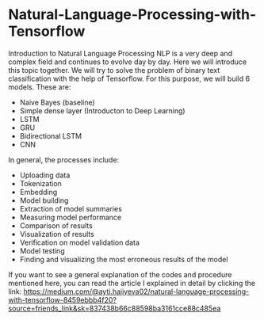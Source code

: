 # Natural-Language-Processing-with-Tensorflow
Introduction to Natural Language Processing
NLP is a very deep and complex field and continues to evolve day by day. Here we will introduce this topic together. We will try to solve the problem of binary text classification with the help of Tensorflow. For this purpose, we will build 6 models. These are:

* Naive Bayes (baseline)
* Simple dense layer (Introducton to Deep Learning)
* LSTM
* GRU
* Bidirectional LSTM
* CNN

In general, the processes include:
* Uploading data
* Tokenization
* Embedding
* Model building
* Extraction of model summaries
* Measuring model performance
* Comparison of results
* Visualization of results
* Verification on model validation data
* Model testing
* Finding and visualizing the most erroneous results of the model

If you want to see a general explanation of the codes and procedure mentioned here, you can read the article I explained in detail by clicking the link:
https://medium.com/@ayti.hajiyeva02/natural-language-processing-with-tensorflow-8459ebbb4f20?source=friends_link&sk=837438b66c88598ba3161cce88c485ea
